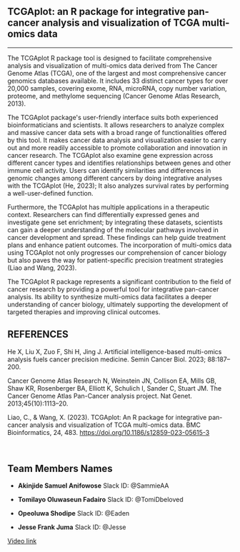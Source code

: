## **TCGAplot: an R package for integrative pan-cancer analysis and visualization of TCGA multi-omics data**

---

The TCGAplot R package tool is designed to facilitate comprehensive analysis and visualization of multi-omics data derived from The Cancer Genome Atlas (TCGA), one of the largest and most comprehensive cancer genomics databases available. It includes 33 distinct cancer types for over 20,000 samples, covering exome, RNA, microRNA, copy number variation, proteome, and methylome sequencing (Cancer Genome Atlas Research, 2013).

The TCGAplot package's user-friendly interface suits both experienced bioinformaticians and scientists. It allows researchers to analyze complex and massive cancer data sets with a broad range of functionalities offered by this tool. It makes cancer data analysis and visualization easier to carry out and more readily accessible to promote collaboration and innovation in cancer research. The TCGAplot also examine gene expression across different cancer types and identifies relationships between genes and other immune cell activity. Users can identify similarities and differences in genomic changes among different cancers by doing integrative analyses with the TCGAplot (He, 2023); It also analyzes survival rates by performing a well-user-defined function.

Furthermore, the TCGAplot has multiple applications in a therapeutic context. Researchers can find differentially expressed genes and investigate gene set enrichment; by integrating these datasets, scientists can gain a deeper understanding of the molecular pathways involved in cancer development and spread. These findings can help guide treatment plans and enhance patient outcomes. The incorporation of multi-omics data using TCGAplot not only progresses our comprehension of cancer biology but also paves the way for patient-specific precision treatment strategies (Liao and Wang, 2023).

The TCGAplot R package represents a significant contribution to the field of cancer research by providing a powerful tool for integrative pan-cancer analysis. Its ability to synthesize multi-omics data facilitates a deeper understanding of cancer biology, ultimately supporting the development of targeted therapies and improving clinical outcomes.

## **REFERENCES**

He X, Liu X, Zuo F, Shi H, Jing J. Artificial intelligence-based multi-omics analysis fuels cancer precision medicine. Semin Cancer Biol. 2023; 88:187–200.

Cancer Genome Atlas Research N, Weinstein JN, Collison EA, Mills GB, Shaw KR, Rosenberger BA, Elliott K, Schulich I, Sander C, Stuart JM. The Cancer Genome Atlas Pan-Cancer analysis project. Nat Genet. 2013;45(10):1113–20.

Liao, C., & Wang, X. (2023). TCGAplot: An R package for integrative pan-cancer analysis and visualization of TCGA multi-omics data. BMC Bioinformatics, 24, 483. <https://doi.org/10.1186/s12859-023-05615-3>

 

## **Team Members Names**

- **Akinjide Samuel Anifowose**
Slack ID: @SammieAA

- **Tomilayo Oluwaseun Fadairo**
Slack ID: @TomiDbeloved

- **Opeoluwa Shodipe**
Slack ID: @Eaden

- **Jesse Frank Juma**
Slack ID: @Jesse

[Video link](https://www.linkedin.com/posts/tomilayo-fadairo-aa4518248_cancerresearch-tcgaplot-rpackage-activity-7238311181029937152--nWc?utm_source=share&utm_medium=member_ios)
